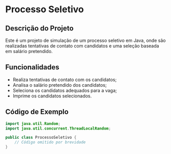 # Processo Seletivo

## Descrição do Projeto

Este é um projeto de simulação de um processo seletivo em Java, onde são realizadas tentativas de contato com candidatos e uma seleção baseada em salário pretendido.

## Funcionalidades

- Realiza tentativas de contato com os candidatos;
- Analisa o salário pretendido dos candidatos;
- Seleciona os candidatos adequados para a vaga;
- Imprime os candidatos selecionados.

## Código de Exemplo

```java
import java.util.Random;
import java.util.concurrent.ThreadLocalRandom;

public class ProcessoSeletivo {
    // Código omitido por brevidade
}

